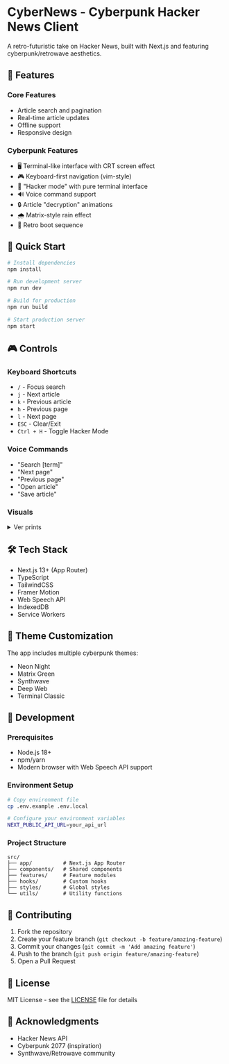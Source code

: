 # CyberNews - Cyberpunk Hacker News Client

A retro-futuristic take on Hacker News, built with Next.js and featuring cyberpunk/retrowave aesthetics.

## 🌟 Features

### Core Features
- Article search and pagination
- Real-time article updates
- Offline support
- Responsive design

### Cyberpunk Features
- 🖥️ Terminal-like interface with CRT screen effect
- 🎮 Keyboard-first navigation (vim-style)
- 🎯 "Hacker mode" with pure terminal interface
- 🔊 Voice command support
- 🔒 Article "decryption" animations
- 🌧️ Matrix-style rain effect
- 💾 Retro boot sequence

## 🚀 Quick Start

```bash
# Install dependencies
npm install

# Run development server
npm run dev

# Build for production
npm run build

# Start production server
npm start
```

## 🎮 Controls

### Keyboard Shortcuts
- `/` - Focus search
- `j` - Next article
- `k` - Previous article
- `h` - Previous page
- `l` - Next page
- `ESC` - Clear/Exit
- `Ctrl + H` - Toggle Hacker Mode


### Voice Commands
- "Search [term]"
- "Next page"
- "Previous page"
- "Open article"
- "Save article"

### Visuals

<details>

  <summary>
    Ver prints
  </summary>

  ![Screenshot_22-7-2025_233523_cynews vercel app](https://github.com/user-attachments/assets/c67ed861-a5b1-42ea-b017-7570f6d31cbf)
![Screenshot_22-7-2025_23365_cynews vercel app](https://github.com/user-attachments/assets/2a12827f-1ae2-4841-9d44-29d7b0708b10)
![Screenshot_22-7-2025_233623_cynews vercel app](https://github.com/user-attachments/assets/e2e4aacd-31c6-4be7-80b4-7415ca14265e)
![Screenshot_22-7-2025_233637_cynews vercel app](https://github.com/user-attachments/assets/2efb1007-3cd9-400a-a9d6-324efebe6cab)



</details>


## 🛠️ Tech Stack

- Next.js 13+ (App Router)
- TypeScript
- TailwindCSS
- Framer Motion
- Web Speech API
- IndexedDB
- Service Workers

## 🎨 Theme Customization

The app includes multiple cyberpunk themes:
- Neon Night
- Matrix Green
- Synthwave
- Deep Web
- Terminal Classic

## 🔧 Development

### Prerequisites
- Node.js 18+
- npm/yarn
- Modern browser with Web Speech API support

### Environment Setup
```bash
# Copy environment file
cp .env.example .env.local

# Configure your environment variables
NEXT_PUBLIC_API_URL=your_api_url
```

### Project Structure
```
src/
├── app/          # Next.js App Router
├── components/   # Shared components
├── features/     # Feature modules
├── hooks/        # Custom hooks
├── styles/       # Global styles
└── utils/        # Utility functions
```

## 🤝 Contributing

1. Fork the repository
2. Create your feature branch (`git checkout -b feature/amazing-feature`)
3. Commit your changes (`git commit -m 'Add amazing feature'`)
4. Push to the branch (`git push origin feature/amazing-feature`)
5. Open a Pull Request

## 📝 License

MIT License - see the [LICENSE](LICENSE) file for details

## 🙏 Acknowledgments

- Hacker News API
- Cyberpunk 2077 (inspiration)
- Synthwave/Retrowave community
